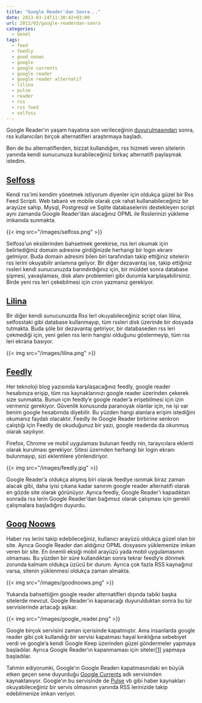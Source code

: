 ```yaml
---
title: "Google Reader'dan Sonra..."
date: 2013-03-24T11:38:42+03:00
url: 2013/03/google-readerdan-sonra
categories:
  - Genel
tags:
  - feed
  - feedly
  - good noows
  - google
  - google currents
  - google reader
  - google reader alternatif
  - lilina
  - pulse
  - reader
  - rss
  - rss feed
  - selfoss
---
```


Google Reader’ın yaşam hayatına son verileceğinin [duyurulmasından](http://googlereader.blogspot.com/2013/03/powering-down-google-reader.html) sonra, rss kullanıcıları birçok alternatifleri araştırmaya başladı.

Ben de bu alternatiflerden, bizzat kullandığım, rss hizmeti veren sitelerin yanında kendi sunucunuza kurabileceğiniz birkaç alternatifi paylaşmak istedim.

## [Selfoss](http://selfoss.aditu.de/)
Kendi rss’imi kendim yönetmek istiyorum diyenler için oldukça güzel bir Rss Feed Scripti. Web tabanlı ve mobile olarak çok rahat kullanabileceğiniz bir arayüze sahip. Mysql, Postgresql ve Sqlite databaselerini destekleyen script aynı zamanda Google Reader’dan alacağınız OPML ile Rsslerinizi yükleme imkanıda sunmakta.

{{< img src="/images/selfoss.png" >}}

Selfoss’un eksilerinden bahsetmek gerekirse, rss leri okumak için belirlediğiniz domain adresine girdiğinizde herhangi bir login ekranı gelmiyor. Buda domain adresini bilen biri tarafından takip ettiğiniz sitelerin rss lerini okuyabilir anlamına geliyor. Bir diğer dezavantaj ise, takip ettiğiniz rssleri kendi sunucunuzda barındırdığınız için, bir müddet sonra database şişmesi, yavaşlaması, disk alanı problemleri gibi durumla karşılaşabilirsiniz. Birde yeni rss leri çekebilmesi için cron yazmanız gerekiyor.

## [Lilina](http://getlilina.org/)
Bir diğer kendi sunucunuzda Rss lerl okuyabileceğiniz script olan lilina, selfosstaki gibi database kullanmayıp, tüm rssleri disk üzerinde bir dosyada tutmakta. Buda şöle bir dezavantaj getiriyor, bir databaseden rss leri çekmediği için, yeni gelen rss lerin hangisi olduğunu göstermeyip, tüm rss leri ekrana basıyor.

{{< img src="/images/lilina.png" >}}

## [Feedly](http://www.feedly.com/)
Her teknoloji blog yazısında karşılaşacağınız feedly, google reader hesabınıza erişip, tüm rss kaynaklarınızı google reader üzerinden çekerek size sunmakta. Bunun için feedly’e google reader’a erişebilmesi için izin vermeniz gerekiyor. Güvenlik konusunda paranoyak olanlar için, ne işi var benim google hesabımda diyebilir. Bu yüzden hangi alanlara erişim istediğini okumanız faydalı olacaktır. Feedly ile Google Reader birbirine senkron çalıştığı için Feedly de okuduğunuz bir yazı, google readerda da okunmuş olarak sayılıyor.

Firefox, Chrome ve mobil uygulaması bulunan feedly nin, tarayıcılara eklenti olarak kurulması gerekiyor. Sitesi üzernden herhangi bir login ekranı bulunmayıp, sizi eklentilere yönlendiriyor.

{{< img src="/images/feedly.jpg" >}}

Google Reader’a oldukça alışmış biri olarak feedlye ısınmak biraz zaman alacak gibi, daha iyisi çıkana kadar sanırım google reader alternatifi olarak en gözde site olarak görünüyor. Ayrıca feedly, Google Reader’ı kapadıktan sonrada rss lerin Google Reader’dan bağımsız olarak çalışması için gerekli çalışmalara başladığını duyurdu.

## [Goog Noows](http://goodnoows.com/)

Haber rss lerini takip edebileceğiniz, kullanıcı arayüzü oldukça güzel olan bir site. Ayrıca Google Reader dan aldığınız OPML dosyasını yüklemenize imkan veren bir site. En önemli eksiği mobil arayüzü yada mobil uygulamasının olmaması. Bu yüzden bir süre kullandıktan sonra tekrar feedly’e dönmek zorunda kalmam oldukça üzücü bir durum. Ayrıca çok fazla RSS kaynağınız varsa, sitenin yüklenmesi oldukça zaman almakta.

{{< img src="/images/goodnoows.png" >}}

Yukarıda bahsettiğim google reader alternatifleri dışında tabiki başka sitelerde mevcut. Google Reader’ın kapanacağı duyurulduktan sonra bu tür servislerinde artacağı aşikar.

{{< img src="/images/google_reader.png" >}}

Google birçok servisini zaman içerisinde kapatmıştır. Ama insanlarda google reader gibi çok kullandığı bir servisi kapatması hayal kırıklığına sebebiyet verdi ve google’a kendi Google Keep üzerinden güzel göndermeler yapmaya başladılar. Ayrıca Google Reader’ın kapanmaması için siteler[[1]](http://bringgooglereaderback.com/) yapmaya başladılar.


Tahmin ediyorumki, Google’ın Google Readerı kapatmasındaki en büyük etken geçen sene duyurduğu [Google Currents](https://www.google.com/producer/currents) adlı servisinden kaynaklanıyor. Google’ın bu servisinde de [Pulse](https://www.pulse.me/) vb gibi haber kaynakları okuyabileceğiniz bir servis olmasının yanında RSS lerinizide takip edebilmenize imkan veriyor.


